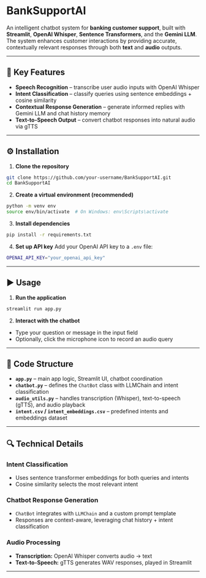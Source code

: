 
# BankSupportAI

An intelligent chatbot system for **banking customer support**, built with **Streamlit**, **OpenAI Whisper**, **Sentence Transformers**, and the **Gemini LLM**.  
The system enhances customer interactions by providing accurate, contextually relevant responses through both **text** and **audio** outputs.

---

## 🚀 Key Features
- **Speech Recognition** – transcribe user audio inputs with OpenAI Whisper  
- **Intent Classification** – classify queries using sentence embeddings + cosine similarity  
- **Contextual Response Generation** – generate informed replies with Gemini LLM and chat history memory  
- **Text-to-Speech Output** – convert chatbot responses into natural audio via gTTS  

---

## ⚙️ Installation

1. **Clone the repository**
```bash
git clone https://github.com/your-username/BankSupportAI.git
cd BankSupportAI
````

2. **Create a virtual environment (recommended)**

```bash
python -m venv env
source env/bin/activate  # On Windows: env\Scripts\activate
```

3. **Install dependencies**

```bash
pip install -r requirements.txt
```

4. **Set up API key**
   Add your OpenAI API key to a `.env` file:

```bash
OPENAI_API_KEY="your_openai_api_key"
```

---

## ▶️ Usage

1. **Run the application**

```bash
streamlit run app.py
```

2. **Interact with the chatbot**

* Type your question or message in the input field
* Optionally, click the microphone icon to record an audio query

---

## 📂 Code Structure

* **`app.py`** – main app logic, Streamlit UI, chatbot coordination
* **`chatbot.py`** – defines the `ChatBot` class with LLMChain and intent classification
* **`audio_utils.py`** – handles transcription (Whisper), text-to-speech (gTTS), and audio playback
* **`intent.csv` / `intent_embeddings.csv`** – predefined intents and embeddings dataset

---

## 🔍 Technical Details

### Intent Classification

* Uses sentence transformer embeddings for both queries and intents
* Cosine similarity selects the most relevant intent

### Chatbot Response Generation

* `ChatBot` integrates with `LLMChain` and a custom prompt template
* Responses are context-aware, leveraging chat history + intent classification

### Audio Processing

* **Transcription:** OpenAI Whisper converts audio → text
* **Text-to-Speech:** gTTS generates WAV responses, played in Streamlit

---

